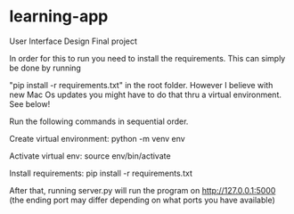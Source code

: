 # learning-app
User Interface Design Final project

In order for this to run you need to install the requirements. This can simply be done by running 

"pip install -r requirements.txt" in the root folder. However I believe with new Mac Os updates you might have to do that thru a virtual environment. See below! 

Run the following commands in sequential order.

Create virtual environment:
python -m venv env

Activate virtual env:
source env/bin/activate

Install requirements:
pip install -r requirements.txt

After that, running server.py will run the program on http://127.0.0.1:5000 (the ending port may differ depending on what ports you have available)


